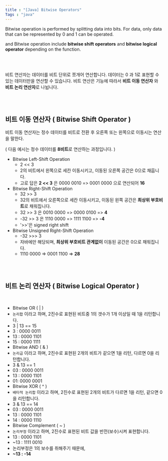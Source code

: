 ```yaml
---
title : "[Java] Bitwise Operators"
Tags : "java"
---
```






Bitwise operation is performed by splitting data into bits. For data, only data that can be represented by 0 and 1 can be operated.

and Bitwise operation include **bitwise shift operators** and **bitwise logical operator** depending on the function.

<br>

<br>

비트 연산자는 데이터를 비트 단위로 쪼개어 연산합니다. 데이터는 0 과 1로 표현할 수 있는 데이터만을 연산할 수 있습니다. 비트 연산은 기능에 따라서 **비트 이동 연산자** 와 **비트 논리 연산자**로 나뉩니다.



<br>

<br>

## 비트 이동 연산자 ( Bitwise Shift Operator )

비트 이동 연산자는 정수 데이터를 비트로 전환  후 오른쪽 또는 왼쪽으로 이동시는 연산을 말한다.

( 다음 예시는 정수 데이터를 **8비트**로 연산하는 과정입니다. )

- Bitwise Left-Shift Operation
  - 2 << 3
  - 2의 비트에서 왼쪽으로 세칸 이동시키고, 이동된 오른쪽 공간은 0으로 채웁니다.
  - 고로 답은 **2 << 3** 은 0000 0010 => 0001 0000 으로 연산되어 **16**
- Bitwise Right-Shift Operation
  - 32 >> 3
  - 32의 비트에서 오른쪽으로 세칸 이동시키고, 이동된 왼쪽 공간은 **최상위 부호비트**로 채워집니다.
  - 32 >> 3 은 0010 0000 => 0000 0100 => **4**
  - -32 >> 3 은 1110 0000 => 1111 1100 => **-4** 
  - '>>'은  signed right shift 
- Bitwise Unsigned Right-Shift Operation
  - -32 >>> 3
  - 자바에만 해당되며, **최상위 부호비트 관계없이** 이동된 공간은 0으로 채워집니다.
  - 1110 0000 => 0001 1100 => **28**

<br>

<br>

## 비트 논리 연산자 ( Bitwise Logical Operator )

<br>

-  Bitwise OR ( | )
  - `논리합` 이라고 하며, 2진수로 표현된 비트중 1의 갯수가 1개 이상일 때 1을 리턴합니다.
  - 3 | 13 == 15
  - 3 : 0000 0011
  - 13 : 0000 1101
  - 15 : 0000 1111
-  Bitwise AND ( & )
  - `논리곱` 이라고 하며, 2진수로 표현된 2개의 비트가 같으면 1을 리턴, 다르면 0을 리턴합니다.
  - 3 & 13 == 1
  - 03 : 0000 0011
  - 13 : 0000 1101
  - 01: 0000 0001
-  Bitwise XOR ( ^ )
  - `배타적 논리합` 이라고 하며, 2진수로 표현된 2개의 비트가 다르면 1을 리턴, 같으면 0을 리턴합니다.
  - 3 & 13 == 14
  - 03 : 0000 0011
  - 13 : 0000 1101
  - 14 : 0000 1110
-  Bitwise Complement ( ~ )
  - `논리부정` 이라고 하며, 2진수로 표현된 비트 값을 반전(보수)시켜 표현합니다.
  - 13 : 0000 1101
  - ~13 : 1111 0010 
  - 논리부정은 1의 보수를 취해주기 때문에,
  - **~13 : -14**

<br>

<br>

<br>

<br>

<br>
